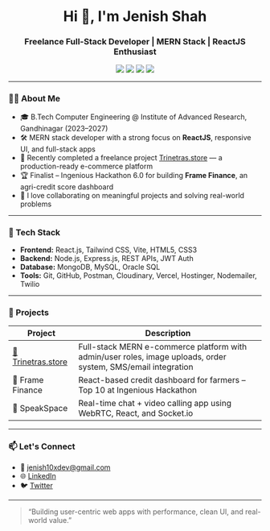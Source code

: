 <h1 align="center">Hi 👋, I'm Jenish Shah</h1>
<h3 align="center">Freelance Full-Stack Developer | MERN Stack | ReactJS Enthusiast</h3>

<p align="center">
  <a href="mailto:jenish10xdev@gmail.com"><img src="https://img.shields.io/badge/Email-jenish10xdev@gmail.com-red?style=flat-square&logo=gmail" /></a>
  <a href="https://github.com/Jenish10Xdev"><img src="https://img.shields.io/badge/GitHub-Jenish10Xdev-black?style=flat-square&logo=github" /></a>
  <a href="https://linkedin.com/in/jenish-shah-986028345"><img src="https://img.shields.io/badge/LinkedIn-Jenish%20Shah-blue?style=flat-square&logo=linkedin" /></a>
  <a href="https://x.com/Jenish10XDev"><img src="https://img.shields.io/badge/X-Twitter-black?style=flat-square&logo=twitter" /></a>
</p>

---

### 👨‍💻 About Me

- 🎓 B.Tech Computer Engineering @ Institute of Advanced Research, Gandhinagar (2023–2027)
- 🛠️ MERN stack developer with a strong focus on **ReactJS**, responsive UI, and full-stack apps
- 🚀 Recently completed a freelance project [Trinetras.store](https://trinetras.store) — a production-ready e-commerce platform
- 🏆 Finalist – Ingenious Hackathon 6.0 for building **Frame Finance**, an agri-credit score dashboard
- 💬 I love collaborating on meaningful projects and solving real-world problems

---

### 🔧 Tech Stack

- **Frontend:** React.js, Tailwind CSS, Vite, HTML5, CSS3
- **Backend:** Node.js, Express.js, REST APIs, JWT Auth
- **Database:** MongoDB, MySQL, Oracle SQL
- **Tools:** Git, GitHub, Postman, Cloudinary, Vercel, Hostinger, Nodemailer, Twilio

---

### 🧠 Projects

| Project        | Description |
|----------------|-------------|
| [🔗 Trinetras.store](https://trinetras.store) | Full-stack MERN e-commerce platform with admin/user roles, image uploads, order system, SMS/email integration |
| 🧠 Frame Finance | React-based credit dashboard for farmers – Top 10 at Ingenious Hackathon |
| 💬 SpeakSpace | Real-time chat + video calling app using WebRTC, React, and Socket.io |

---

### 📫 Let's Connect

- 📧 jenish10xdev@gmail.com  
- 🌐 [LinkedIn](https://linkedin.com/in/jenish-shah-986028345)  
- 🐦 [Twitter](https://x.com/Jenish10XDev)

---

> “Building user-centric web apps with performance, clean UI, and real-world value.”  
